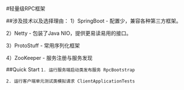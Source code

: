 #轻量级RPC框架

##涉及技术以及选择理由：
1）SpringBoot - 配置少，兼容各种第三方框架。

2）Netty - 包装了Java NIO，提供更易读易用的接口。

3）ProtoStuff - 常用序列化框架

4）ZooKeeper - 服务注册与服务发现

##Quick Start
`1. 运行服务端启动类发布服务 RpcBootstrap`

`2. 运行客户端单元测试类模拟请求 ClientApplicationTests`
